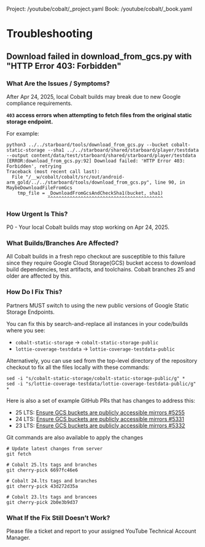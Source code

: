 Project: /youtube/cobalt/_project.yaml
Book: /youtube/cobalt/_book.yaml

# Troubleshooting

## Download failed in download_from_gcs.py with "HTTP Error 403: Forbidden"

### What Are the Issues / Symptoms?

After Apr 24, 2025, local Cobalt builds may break due to new Google compliance requirements.

**`403` access errors when attempting to fetch files from the original static storage endpoint.**

For example:

```
python3 ../../starboard/tools/download_from_gcs.py --bucket cobalt-static-storage --sha1 ../../starboard/shared/starboard/player/testdata --output content/data/test/starboard/shared/starboard/player/testdata
[ERROR:download_from_gcs.py:92] Download failed: 'HTTP Error 403: Forbidden', retrying
Traceback (most recent call last):
  File "/__w/cobalt/cobalt/src/out/android-arm_gold/../../starboard/tools/download_from_gcs.py", line 90, in MaybeDownloadFileFromGcs
    tmp_file = _DownloadFromGcsAndCheckSha1(bucket, sha1)
               ^^^^^^^^^^^^^^^^^^^^^^^^^^^^^^^^^^^^^^^^^^
```

### How Urgent Is This?

P0 - Your local Cobalt builds may stop working on Apr 24, 2025.

### What Builds/Branches Are Affected?

All Cobalt builds in a fresh repo checkout are susceptible to this failure since they require Google Cloud Storage(GCS) bucket access to download build dependencies, test artifacts, and toolchains. Cobalt branches 25 and older are affected by this.

### How Do I Fix This?

Partners MUST switch to using the new public versions of Google Static Storage Endpoints.

You can fix this by search-and-replace all instances in your code/builds where you see:

* `cobalt-static-storage` → `cobalt-static-storage-public`
* `lottie-coverage-testdata` → `lottie-coverage-testdata-public`

Alternatively, you can use sed from the top-level directory of the repository
checkout to fix all the files locally with these commands:

```
sed -i "s/cobalt-static-storage/cobalt-static-storage-public/g" *
sed -i "s/lottie-coverage-testdata/lottie-coverage-testdata-public/g" *
```

Here is also a set of example GitHub PRs that has changes to address this:

* 25 LTS: [Ensure GCS buckets are publicly accessible mirrors
#5255](https://github.com/youtube/cobalt/pull/5255/files)
* 24 LTS: [Ensure GCS buckets are publicly accessible mirrors
#5331](https://github.com/youtube/cobalt/pull/5331/files)
* 23 LTS: [Ensure GCS buckets are publicly accessible mirrors
#5332](https://github.com/youtube/cobalt/pull/5332/files)

Git commands are also available to apply the changes

```
# Update latest changes from server
git fetch

# Cobalt 25.lts tags and branches
git cherry-pick 6697fc46e6

# Cobalt 24.lts tags and branches
git cherry-pick 43d272d35a

# Cobalt 23.lts tags and brancees
git cherry-pick 2b0e3b9d37
```

### What If the Fix Still Doesn’t Work?

Please file a ticket and report to your assigned YouTube Technical Account Manager.
